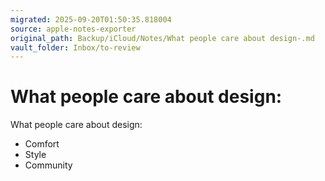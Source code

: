 ```yaml
---
migrated: 2025-09-20T01:50:35.818004
source: apple-notes-exporter
original_path: Backup/iCloud/Notes/What people care about design-.md
vault_folder: Inbox/to-review
---
```

# What people care about design:

What people care about design:

- Comfort 
- Style
- Community
